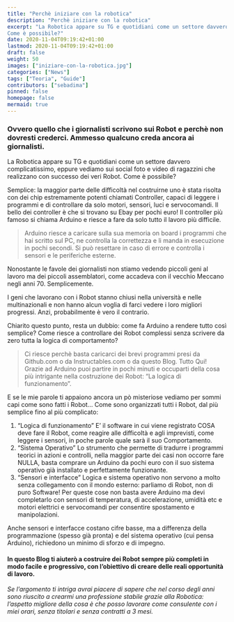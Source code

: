 ```yaml
---
title: "Perchè iniziare con la robotica"
description: "Perchè iniziare con la robotica"
excerpt: "La Robotica appare su TG e quotidiani come un settore davvero complicatissimo, eppure vediamo sui social foto e video di ragazzini che realizzano con successo dei VERI Robot.
Come è possibile?"
date: 2020-11-04T09:19:42+01:00
lastmod: 2020-11-04T09:19:42+01:00
draft: false
weight: 50
images: ["iniziare-con-la-robotica.jpg"]
categories: ["News"]
tags: ["Teoria", "Guide"]
contributors: ["sebadima"]
pinned: false
homepage: false
mermaid: true
---
```


<style>
.x {
    transition:transform 0.50s ease;
}

.x:hover {
    -webkit-transform:scale(1.75); /* or some other value */
    transform:scale(1.75);
}
</style>


### Ovvero quello che i giornalisti scrivono sui Robot e perchè non dovresti crederci. Ammesso qualcuno creda ancora ai giornalisti.

La Robotica appare su TG e quotidiani come un settore davvero complicatissimo, eppure vediamo sui social foto e video di ragazzini che realizzano con successo dei veri Robot.
Come è possibile?

Semplice: la maggior parte delle difficoltà nel costruirne uno è stata risolta con dei chip estremamente potenti chiamati Controller, capaci di leggere i programmi e di controllare da solo motori, sensori, luci e servocomandi. Il bello dei controller è che si trovano su Ebay per pochi euro!
Il controller più famoso si chiama Arduino e riesce a fare da solo tutto il lavoro più difficile.

> Arduino riesce a caricare sulla sua memoria on board i programmi che hai scritto sul PC, ne controlla la correttezza e li manda in esecuzione in pochi secondi. Si può resettare in caso di errore e controlla i sensori e le periferiche esterne.

Nonostante le favole dei giornalisti non stiamo vedendo piccoli geni al lavoro ma dei piccoli assemblatori, come accadeva con il vecchio Meccano negli anni 70. Semplicemente.

I geni che lavorano con i Robot stanno chiusi nella università e nelle multinazionali e non hanno alcun voglia di farci vedere i loro migliori progressi. Anzi, probabilmente è vero il contrario.

Chiarito questo punto, resta un dubbio: come fa Arduino a rendere tutto così semplice? Come riesce a controllare dei Robot complessi senza scrivere da zero tutta la logica di comportamento?

> Ci riesce perchè basta caricarci dei brevi programmi presi da Github.com o da Instructables.com o da questo Blog. Tutto Qui! Grazie ad Arduino puoi partire in pochi minuti e occuparti della cosa più intrigante nella costruzione dei Robot: “La logica di funzionamento”.

E se le mie parole ti appaiono ancora un pò misteriose vediamo per sommi capi come sono fatti i Robot…
Come sono organizzati tutti i Robot, dal più semplice fino al più complicato:

1. “Logica di funzionamento”
    E’ il software in cui viene registrato COSA deve fare il Robot, come reagire alle difficoltà e agli imprevisti, come leggere i sensori, in poche parole quale sarà il suo Comportamento.
2. “Sistema Operativo”
    Lo strumento che permette di tradurre i programmi teorici in azioni e controlli, nella maggior parte dei casi non occorre fare NULLA, basta comprare un Arduino da pochi euro con il suo sistema operativo già installato e perfettamente funzionante.
3. “Sensori e interfacce”
    Logica e sistema operativo non servono a molto senza collegamento con il mondo esterno: parliamo di Robot, non di puro Software! Per queste cose non basta avere Arduino ma devi completarlo con sensori di temperatura, di accelerazione, umidità etc e motori elettrici e servocomandi per consentire spostamento e manipolazioni.

Anche sensori e interfacce costano cifre basse, ma a differenza della programmazione (spesso già pronta) e del sistema operativo (cui pensa Arduino), richiedono un minimo di sforzo e di impegno.

#### In questo Blog ti aiuterò a costruire dei Robot sempre più completi in modo facile e progressivo, con l’obiettivo di creare delle reali opportunità di lavoro.

*Se l’argomento ti intriga avrai piacere di sapere che nel corso degli anni sono riuscito a crearmi una professione stabile grazie alla Robotica: l’aspetto migliore della cosa è che posso lavorare come consulente con i miei orari, senza titolari e senza contratti a 3 mesi.*

